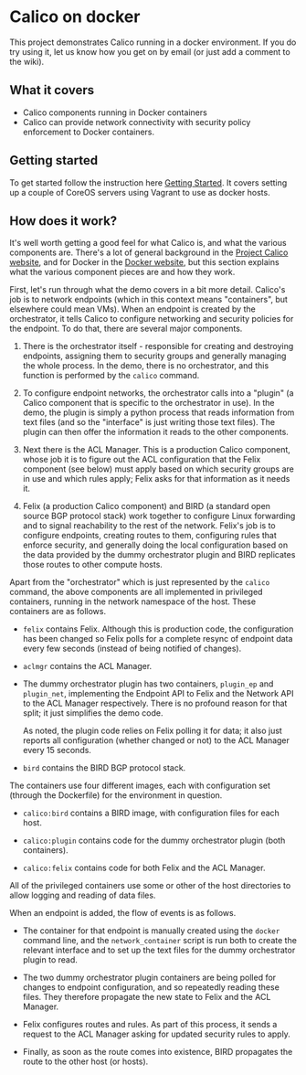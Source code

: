 # Calico on docker
This project demonstrates Calico running in a docker environment. If you do try using it, let us know how you get on by email (or just add a comment to the wiki).


## What it covers

+ Calico components running in Docker containers
+ Calico can provide network connectivity with security policy enforcement to Docker containers.


## Getting started 

To get started follow the instruction here [Getting Started](docs/GettingStarted.md). It covers setting up a couple of CoreOS servers using Vagrant to use as docker hosts.

## How does it work?

It's well worth getting a good feel for what Calico is, and what the various
components are. There's a lot of general background in the
[Project Calico website](http://www.projectcalico.org), and for Docker in the
[Docker website](https://www.docker.com/), but this section explains what the
various component pieces are and how they work.

First, let's run through what the demo covers in a bit more detail. Calico's
job is to network endpoints (which in this context means "containers", but
elsewhere could mean VMs). When an endpoint is created by the orchestrator, it
tells Calico to configure networking and security policies for the endpoint. To
do that, there are several major components.

1. There is the orchestrator itself - responsible for creating and destroying
   endpoints, assigning them to security groups and generally managing the
   whole process. In the demo, there is no orchestrator, and this function is
   performed by the `calico` command.

2. To configure endpoint networks, the orchestrator calls into a "plugin" (a
   Calico component that is specific to the orchestrator in use). In the demo,
   the plugin is simply a python process that reads information from text files
   (and so the "interface" is just writing those text files).  The plugin
   can then offer the information it reads to the other components.

3. Next there is the ACL Manager. This is a production Calico
   component, whose job it is to figure out the ACL configuration that the Felix component (see below)
   must apply based on which security groups are in use and which rules
   apply; Felix asks for that information as it needs it.

4. Felix (a production Calico component) and BIRD (a standard open source BGP protocol stack) work together to configure Linux forwarding and to signal reachability to the rest of the network. Felix's job is to
   configure endpoints, creating routes to them, configuring rules that enforce
   security, and generally doing the local configuration based on the data
   provided by the dummy orchestrator plugin and BIRD replicates those routes to other compute hosts.


Apart from the "orchestrator" which is just represented by the `calico` command, the
above components are all implemented in privileged containers, running in the
network namespace of the host. These containers are as follows.

* `felix` contains Felix. Although this is production code, the configuration
  has been changed so Felix polls for a complete resync of endpoint data every
  few seconds (instead of being notified of changes).

* `aclmgr` contains the ACL Manager.

* The dummy orchestrator plugin has two containers, `plugin_ep` and `plugin_net`, implementing the
  Endpoint API to Felix and the Network API to the ACL Manager
  respectively. There is no profound reason for that split; it just simplifies
  the demo code.

    As noted, the plugin code relies on Felix polling it for data; it also just
    reports all configuration (whether changed or not) to the ACL Manager every
    15 seconds.
    
* `bird` contains the BIRD BGP protocol stack.

The containers use four different images, each with configuration set (through
the Dockerfile) for the environment in question.

* `calico:bird` contains a BIRD image, with configuration files for each host.

* `calico:plugin` contains code for the dummy orchestrator plugin (both containers).

* `calico:felix` contains code for both Felix and the ACL Manager.

All of the privileged containers use some or other of the host directories to
allow logging and reading of data files.

When an endpoint is added, the flow of events is as follows.

* The container for that endpoint is manually created using the `docker`
  command line, and the `network_container` script is run both to create the
  relevant interface and to set up the text files for the dummy orchestrator plugin to read.

* The two dummy orchestrator plugin containers are being polled for changes to endpoint
  configuration, and so repeatedly reading these files. They therefore
  propagate the new state to Felix and the ACL Manager.

* Felix configures routes and rules. As part of this process, it sends a
  request to the ACL Manager asking for updated security rules to apply.

* Finally, as soon as the route comes into existence, BIRD propagates the route
  to the other host (or hosts).


